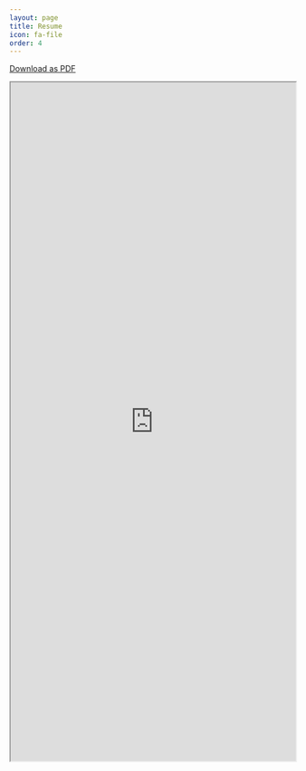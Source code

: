 ```yaml
---
layout: page
title: Resume
icon: fa-file
order: 4
---
```


[Download as PDF](https://docs.google.com/document/d/1nj7Cvz6P4makCK6aLq16zvh2i1LVItqMa1I4nuvp7Hk/export?format=pdf)

<iframe width="100%" height="1200px" src="https://docs.google.com/document/d/e/2PACX-1vTl91_91cwtrRSSFWTtV-AWrMMSvLlCweEij-6t9K5GGPLTDvhteXvDjxHeGotz9Fkcb0nyMFnihB-c/pub?embedded=true"></iframe>

